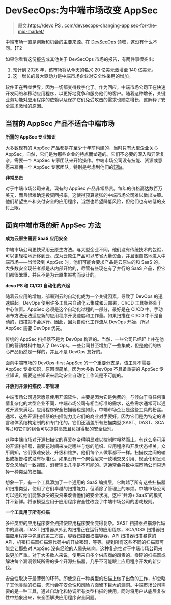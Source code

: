 # DevSecOps:为中端市场改变 AppSec

> 原文:[https://devo PS . com/devsecops-changing-app sec-for-the-mid-market/](https://devops.com/devsecops-changing-appsec-for-the-midmarket/)

中端市场一直是创新和机会的主要来源。在 [DevSecOps](https://devops.com/category/blogs/devsecops/) 领域，这没有什么不同。【T2

如果你看看这份[报告](https://www.databridgemarketresearch.com/reports/global-devsecops-market)或其他关于 DevSecOps 市场的报告，有两件事很突出:

1.  预计到 2026 年，该市场将从今天的名义 20 亿美元激增至 140 亿美元。
2.  这一增长的最大驱动力是中端市场企业对安全性采用的增加。

软件正在吞噬世界，因为一切都变得数字化了。作为回应，中端市场公司正在快速开发网络和移动应用程序，以更好地竞争和服务他们的客户。随着这种增长，关键业务功能对应用程序的依赖以及保护它们免受攻击的需求也随之增长，这解释了安全需求激增的原因。

## 当前的 AppSec 产品不适合中端市场

**所需的 AppSec 专业知识**

大多数现有的 AppSec 产品都是在至少十年前构建的，当时只有大型企业关心 AppSec。自然，它们是为那些企业的特点而塑造的。它们不必要的深入和异常复杂，需要一个 AppSec 专家团队来开始操作。中端市场公司没有技能、资源或意愿来雇佣一个 AppSec 专家团队，特别是考虑到他们的[短缺](https://cybersecurityventures.com/jobs/)。

**非常昂贵**

对于中端市场公司来说，现有的 AppSec 产品非常昂贵。每年的价格高达数百万美元，而且很难确定投资回报率，这使得预算紧张的中端市场公司难以做出决策。他们希望生产和交付安全的应用程序，当然也希望降低风险，但他们也有较低的支付上限。

## 面向中端市场的新 AppSec 方法

**成为云原生需要 SaaS 应用安全**

中端市场公司更快采用云原生方法。与大型企业不同，他们没有传统技术的包袱，可以更轻松地迁移到云。成为云原生产品可以节省大量资金，并且很自然地进入中端市场——当涉及到 AppSec 时，他们可能会要求产品是云原生的和 SaaS 的。大多数安全现任者都是从内部开始的，尽管有些现在有了并行的 SaaS 产品，但它们都很笨重，并且不是为云原生架构而设计的。

**devo PS 和 CI/CD 自动化的兴起**

随着云应用的增加，部署到云的自动化成为一个关键因素，导致了 DevOps 的迅速崛起。DevOps 使用许多工具来自动化云集成和云部署，CI/CD 工具始终处于中心位置。AppSec 必须是这个自动化过程的一部分，最好是在 CI/CD 中。手动瀑布方法无法适应新的应用程序开发速度和工作量。如果扫描在 CI/CD 中不是自动的，扫描就不会运行。因此，因为自动化工作流从 DevOps 开始，所以 AppSec 需要 DevOps 优先。

传统的 AppSec 扫描器不是为 DevOps 构建的。当然，一些公司已经赶上并在他们的营销材料中加入了 DevOps。一些公司甚至增加了一些集成，但是他们的核心产品仍然是一样的，并且不是 DevOps 友好的。

面向中端市场的 DevOps-first AppSec 的一个重要分支是，该工具不需要 AppSec 专业知识，原因很简单，因为大多数 DevOps 不具备重要的 AppSec 专业知识。需要这些知识来启动安全自动化工作流是不可能的。

**开放到开源扫描仪…带管理**

中端市场公司通常愿意使用开源软件，主要是因为它是免费的。与倾向于将任何事情复杂化的大型企业不同，中端市场公司有相当标准的需求，这些需求通常可以通过开源来满足。应用程序安全扫描器也是如此，中端市场企业是这些工具的粉丝。通常，这些开源扫描器的扫描能力比它们的商业对手要好，因为它们是为特定的语言和体系结构定制的和专门化的。它们还涵盖所有扫描类型(SAST、DAST、SCA 等。)和它们的组合可以提供高效且负担得起的安全级别。

这种中端市场对开源扫描仪的喜爱在变得明显难以控制时嘎然而止。有这么多可用的开源扫描器，需要花时间来决定哪些与您的组织、应用程序和开发状态相关。众所周知，它们很难安装、升级和维护。他们每个人做事都不一样。扫描仪之间的输出或报告格式没有标准化。如果没有一个聚合层来一致地交叉引用、规范化和呈现安全风险的一致视图，消费输出几乎是不可能的。这通常会导致中端市场公司只选择一种类型的扫描。

想象一下，有一个工具添加了一个通用的 SaaS 编排层，它跨越了所有这些扫描器和扫描类型，使用了它们卓越的扫描能力，但消除了管理上的麻烦。中端市场公司可以通过他们能够承受的投资来改善他们的安全状况。这种“开源+ SaaS”的模式并不新鲜。将该模型应用于应用程序安全性改变了中端市场公司的游戏规则。

**一个工具用于所有扫描**

多种类型的应用程序安全扫描使应用程序安全变得复杂。SAST 扫描器扫描源代码中的漏洞，DAST 扫描器从外到内扫描正在运行的应用程序，SCA/OSS 扫描器扫描应用程序中包含的第三方库，容器扫描器扫描容器，API 扫描器扫描暴露的 API，机密扫描器扫描源代码中的开放密码，等等。提到所有这些不同的扫描器可能会让那些对 AppSec 没有经验的人晕头转向。这种复杂性对于中端市场公司来说更加严重。对于大多数人来说，使用来自多个供应商的昂贵的、零碎的扫描器或解决每个漏洞领域所需的多个开源扫描器，几乎不可能跟上应用程序开发的新步伐。

安全性取决于最薄弱的环节。即使您在一种类型的扫描上做了出色的工作，却忽略了其他类型的扫描，您也会在安全性和风险方面留下巨大的漏洞。中端市场公司需要的是一种工具，通过自动化和协调所有类型扫描的使用，同时将用户从底层复杂性中抽象出来，来全面解决应用程序安全问题。